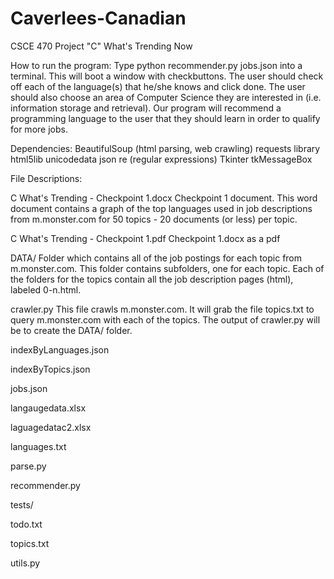 Caverlees-Canadian
==================

CSCE 470 Project "C" What's Trending Now

How to run the program:
	Type python recommender.py jobs.json into a terminal. This will boot a window with checkbuttons. The user should check off each of the language(s) that he/she knows and click done. The user should also choose an area of Computer Science they are interested in (i.e. information storage and retrieval). Our program will recommend a programming language to the user that they should learn in order to qualify for more jobs.

Dependencies:
	BeautifulSoup (html parsing, web crawling)
	requests library
	html5lib
	unicodedata
	json
	re (regular expressions)
	Tkinter
	tkMessageBox

File Descriptions:

C What's Trending - Checkpoint 1.docx
	Checkpoint 1 document. This word document contains a graph of the top languages used in job descriptions from m.monster.com for 50 topics - 20 documents (or less) per topic.

C What's Trending - Checkpoint 1.pdf
	Checkpoint 1.docx as a pdf
	
DATA/
	Folder which contains all of the job postings for each topic from m.monster.com. This folder contains subfolders, one for each topic. Each of the folders for the topics contain all the job description pages (html), labeled 0-n.html.

crawler.py
	This file crawls m.monster.com. It will grab the file topics.txt to query m.monster.com with each of the topics. The output of crawler.py will be to create the DATA/ folder.

indexByLanguages.json

indexByTopics.json

jobs.json

langaugedata.xlsx

laguagedatac2.xlsx

languages.txt

parse.py

recommender.py

tests/

todo.txt

topics.txt

utils.py
